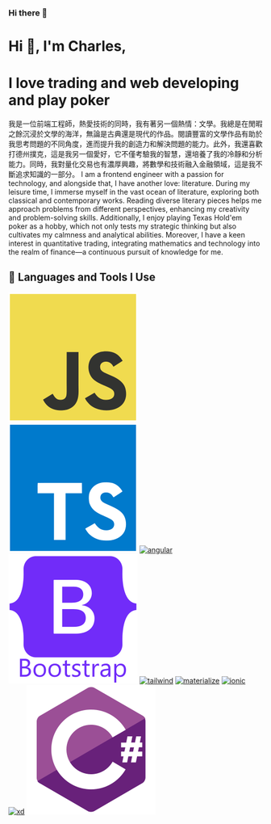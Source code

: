 ### Hi there 👋

<!--
**charleswanghc/charleswanghc** is a ✨ _special_ ✨ repository because its `README.md` (this file) appears on your GitHub profile.

Here are some ideas to get you started:

- 🔭 I’m currently working on ...
- 🌱 I’m currently learning ...
- 👯 I’m looking to collaborate on ...
- 🤔 I’m looking for help with ...
- 💬 Ask me about ...
- 📫 How to reach me: ...
- 😄 Pronouns: ...
- ⚡ Fun fact: ...
-->


# Hi 👋, I'm Charles,
# I love trading and web developing and play poker

我是一位前端工程師，熱愛技術的同時，我有著另一個熱情：文學。我總是在閒暇之餘沉浸於文學的海洋，無論是古典還是現代的作品。閱讀豐富的文學作品有助於我思考問題的不同角度，進而提升我的創造力和解決問題的能力。此外，我還喜歡打德州撲克，這是我另一個愛好，它不僅考驗我的智慧，還培養了我的冷靜和分析能力。同時，我對量化交易也有濃厚興趣，將數學和技術融入金融領域，這是我不斷追求知識的一部分。 I am a frontend engineer with a passion for technology, and alongside that, I have another love: literature. During my leisure time, I immerse myself in the vast ocean of literature, exploring both classical and contemporary works. Reading diverse literary pieces helps me approach problems from different perspectives, enhancing my creativity and problem-solving skills. Additionally, I enjoy playing Texas Hold'em poker as a hobby, which not only tests my strategic thinking but also cultivates my calmness and analytical abilities. Moreover, I have a keen interest in quantitative trading, integrating mathematics and technology into the realm of finance—a continuous pursuit of knowledge for me.

## 🚀 Languages and Tools I Use
[![javascript](https://raw.githubusercontent.com/devicons/devicon/master/icons/javascript/javascript-original.svg)](https://raw.githubusercontent.com/devicons/devicon/master/icons/javascript/javascript-original.svg)
[![typescript](https://raw.githubusercontent.com/devicons/devicon/master/icons/typescript/typescript-original.svg)](https://raw.githubusercontent.com/devicons/devicon/master/icons/typescript/typescript-original.svg)
[![angular](https://angular.io/assets/images/logos/angular/angular.svg)](https://angular.io/assets/images/logos/angular/angular.svg)
[![bootstrap](https://raw.githubusercontent.com/devicons/devicon/master/icons/bootstrap/bootstrap-plain-wordmark.svg)](https://raw.githubusercontent.com/devicons/devicon/master/icons/bootstrap/bootstrap-plain-wordmark.svg)
[![tailwind](https://www.vectorlogo.zone/logos/tailwindcss/tailwindcss-icon.svg)](https://www.vectorlogo.zone/logos/tailwindcss/tailwindcss-icon.svg)
[![materialize](https://raw.githubusercontent.com/prplx/svg-logos/5585531d45d294869c4eaab4d7cf2e9c167710a9/svg/materialize.svg)](https://raw.githubusercontent.com/prplx/svg-logos/5585531d45d294869c4eaab4d7cf2e9c167710a9/svg/materialize.svg)
[![ionic](https://upload.wikimedia.org/wikipedia/commons/d/d1/Ionic_Logo.svg)](https://upload.wikimedia.org/wikipedia/commons/d/d1/Ionic_Logo.svg)
[![xd](https://cdn.worldvectorlogo.com/logos/adobe-xd.svg)](https://cdn.worldvectorlogo.com/logos/adobe-xd.svg)
[![csharp](https://raw.githubusercontent.com/devicons/devicon/master/icons/csharp/csharp-original.svg)](https://raw.githubusercontent.com/devicons/devicon/master/icons/csharp/csharp-original.svg)

